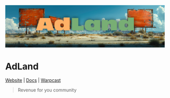 <img src="banner.jpg"/>

<br />

# AdLand

[Website](https://adland.space) | [Docs](https://docs.adland.space) | [Warpcast](https://warpcast.com/~/channel/adland)

> Revenue for you community